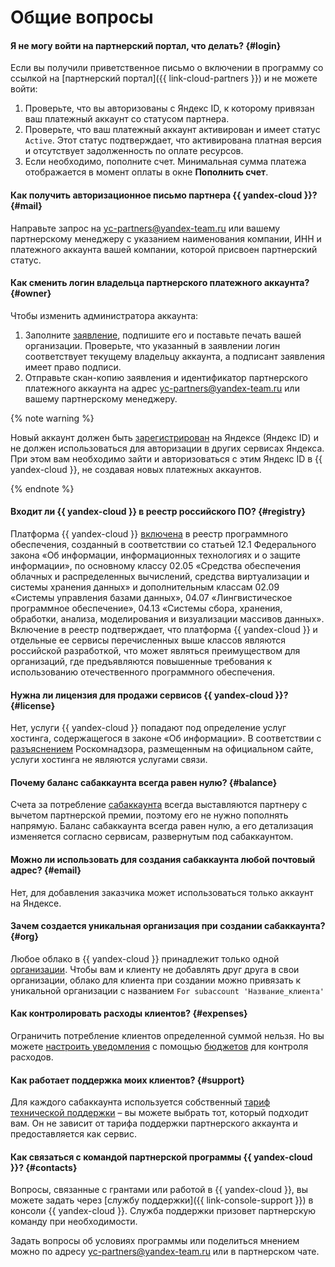 
# Общие вопросы

#### Я не могу войти на партнерский портал, что делать? {#login}

Если вы получили приветственное письмо о включении в программу со ссылкой на [партнерский портал]({{ link-cloud-partners }}) и не можете войти:

1. Проверьте, что вы авторизованы с Яндекс ID, к которому привязан ваш платежный аккаунт со статусом партнера.
1. Проверьте, что ваш платежный аккаунт активирован и имеет статус `Active`.
    Этот статус подтверждает, что активирована платная версия и отсутствует задолженность по оплате ресурсов.
1. Если необходимо, пополните счет. Минимальная сумма платежа отображается в момент оплаты в окне **Пополнить счет**.

#### Как получить авторизационное письмо партнера {{ yandex-cloud }}? {#mail}

Направьте запрос на [yc-partners@yandex-team.ru](mailto:yc-partners@yandex-team.ru) или вашему партнерскому менеджеру с указанием наименования компании, ИНН и платежного аккаунта вашей компании, которой присвоен партнерский статус.

#### Как сменить логин владельца партнерского платежного аккаунта? {#owner}

Чтобы изменить администратора аккаунта:

1. Заполните [заявление](https://disk.yandex.ru/i/vYSMw7adOHSHUA), подпишите его и поставьте печать вашей организации. Проверьте, что указанный в заявлении логин соответствует текущему владельцу аккаунта, а подписант заявления имеет право подписи.
1. Отправьте скан-копию заявления и идентификатор партнерского платежного аккаунта на адрес [yc-partners@yandex-team.ru](mailto:yc-partners@yandex-team.ru) или вашему партнерскому менеджеру.

{% note warning %}

Новый аккаунт должен быть [зарегистрирован](https://yandex.ru/support/id/authorization/registration.html) на Яндексе (Яндекс ID) и не должен использоваться для авторизации в других сервисах Яндекса. При этом вам необходимо зайти и авторизоваться с этим Яндекс ID в {{ yandex-cloud }}, не создавая новых платежных аккаунтов.

{% endnote %}


#### Входит ли {{ yandex-cloud }} в реестр российского ПО? {#registry}

Платформа {{ yandex-cloud }} [включена](https://reestr.digital.gov.ru/reestr/310636/?sphrase_id=583415) в реестр программного обеспечения, созданный в соответствии со статьей 12.1 Федерального закона «Об информации, информационных технологиях и о защите информации», по основному классу 02.05 «Средства обеспечения облачных и распределенных вычислений, средства виртуализации и системы хранения данных» и дополнительным классам 02.09 «Системы управления базами данных», 04.07 «Лингвистическое программное обеспечение», 04.13 «Системы сбора, хранения, обработки, анализа, моделирования и визуализации массивов данных». Включение в реестр подтверждает, что платформа {{ yandex-cloud }} и отдельные ее сервисы перечисленных выше классов являются российской разработкой, что может являться преимуществом для организаций, где предъявляются повышенные требования к использованию отечественного программного обеспечения.

#### Нужна ли лицензия для продажи сервисов {{ yandex-cloud }}? {#license}

Нет, услуги {{ yandex-cloud }} попадают под определение услуг хостинга, содержащегося в законе «Об информации». В соответствии с [разъяснением](https://rkn.gov.ru/it/control/p852/) Роскомнадзора, размещенным на официальном сайте, услуги хостинга не являются услугами связи.


#### Почему баланс сабаккаунта всегда равен нулю? {#balance}

Счета за потребление [сабаккаунта](../../partner/terms.md#sub-account) всегда выставляются партнеру с вычетом партнерской премии, поэтому его не нужно пополнять напрямую. Баланс сабаккаунта всегда равен нулю, а его детализация изменяется согласно сервисам, развернутым под сабаккаунтом.

#### Можно ли использовать для создания сабаккаунта любой почтовый адрес? {#email}

Нет, для добавления заказчика может использоваться только аккаунт на Яндексе.

#### Зачем создается уникальная организация при создании сабаккаунта? {#org}

Любое облако в {{ yandex-cloud }} принадлежит только одной [организации](../../organization/quickstart.md). Чтобы вам и клиенту не добавлять друг друга в свои организации, облако для клиента при создании можно привязать к уникальной организации с названием `For subaccount 'Название_клиента'`

#### Как контролировать расходы клиентов? {#expenses}

Ограничить потребление клиентов определенной суммой нельзя. Но вы можете [настроить уведомления](../../billing/operations/budgets.md) с помощью [бюджетов](../../billing/concepts/budget.md) для контроля расходов.

#### Как работает поддержка моих клиентов? {#support}

Для каждого сабаккаунта используется собственный [тариф технической поддержки](../../support/pricing.md) – вы можете выбрать тот, который подходит вам. Он не зависит от тарифа поддержки партнерского аккаунта и предоставляется как сервис.

#### Как связаться с командой партнерской программы {{ yandex-cloud }}? {#contacts}

Вопросы, связанные с грантами или работой в {{ yandex-cloud }}, вы можете задать через [службу поддержки]({{ link-console-support }}) в консоли {{ yandex-cloud }}. Служба поддержки призовет партнерскую команду при необходимости.

Задать вопросы об условиях программы или поделиться мнением можно по адресу [yc-partners@yandex-team.ru](mailto:yc-partners@yandex-team.ru) или в партнерском чате.

